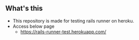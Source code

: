 ## What's this

- This repository is made for testing rails runner on heroku.
- Access below page
  - https://rails-runner-test.herokuapp.com/